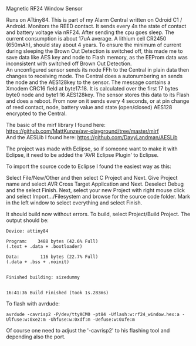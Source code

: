 Magnetic RF24 Window Sensor

Runs on ATtiny84. This is part of my Alarm Central written on Odroid C1 / Android.
Monitors the REED contact. It sends every 4s the state of contact and battery voltage via nRF24.
After sending the cpu goes sleep. The current consumption is about 17uA average. A lithium cell CR2450 (650mAh), should stay about 4 years. To ensure the minimum of current during sleeping the Brown Out Detection is switched off, this made me to save data like AES key and node to Flash memory, as the EEProm data was inconsistent with switched off Brown Out Detection.  
An unconfigured sensor sends its node FFh to the Central in plain data then changes to receiving mode. The Central does a autonumbering an sends the node and the AES128key to the sensor. The message contains a Xmodem CRC16 field at byte17:18. It is calculated over the first 17 bytes byte0 node and byte1:16 AES128key. The sensor stores this data to its Flash and does a reboot. From now on it sends every 4 seconds, or at pin change of reed contact, node, battery value and state (open/closed) AES128 encrypted to the Central.

The basic of the mirf library I found here: https://github.com/MattKunze/avr-playground/tree/master/mirf  
And the AESLib I found here: https://github.com/DavyLandman/AESLib  

The project was made with Eclipse, so if someone want to make it with Eclipse, it need to be added the 'AVR Eclipse Plugin' to Eclipse.  

To import the source code to Eclipse I found the easiest way as this:  

Select File/New/Other and then select C Project and Next. Give Project name and select AVR Cross Target Application and Next. Deselect Debug and the select Finish.
Next, select your new Project with right mouse click and select Import.../Filesystem and browse for the source code folder. Mark in the left window to select everything and select Finish.

It should build now without errors. To build, select Project/Build Project. The output should be:
```
Device: attiny84

Program:    3488 bytes (42.6% Full)
(.text + .data + .bootloader)

Data:        116 bytes (22.7% Full)
(.data + .bss + .noinit)


Finished building: sizedummy
 

16:41:36 Build Finished (took 1s.283ms)
```

To flash with avrdude:
```
avrdude -cavrisp2 -P/dev/ttyACM0 -pt84 -Uflash:w:rf24_window.hex:a -Ulfuse:w:0xe2:m -Uhfuse:w:0xdf:m -Uefuse:w:0xfe:m
```
Of course one need to adjust the '-cavrisp2' to his flashing tool and depending also the port.

